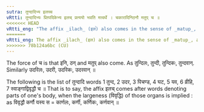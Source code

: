 ```yaml
---
sutra: तुन्दादिभ्य इलच्च
vRtti: तुन्दादिभ्यः प्र्तिपदिकेभ्य इलच् प्रत्ययो भवति मत्वर्थे । चकारादिनिठनौ मतुप् च ॥
<<<<<<< HEAD
vRtti_eng: "The affix _ilach_ (इल꣡) also comes in the sense of _matup_, after the nominal-stems _tunda_ &c."
=======
vRtti_eng: The affix _ilach_ (इल) also comes in the sense of _matup_, after the nominal-stems _tunda_ &c.
>>>>>>> 78b124a6bc (CU)
---
```

The force of च is that इनि, ठन् and मतुप् also come. As तुन्दिलः, तुन्दी, तुन्दिकः, तुन्दवान्. Similarly उदरिलः, उदरी, उदरिकः, उदरवान् ॥

The following is the list of तुन्दादि words 1 तुन्द, 2 उदर, 3 पिचण्ड, 4 घट, 5 यव, 6 व्रीहि, 7 स्वाङ्गाद्विवृद्धौ च ॥ That is to say, the affix इलच् comes after words denoting parts of one's body, when the largeness (विवृद्धि) of those organs is implied : as विवृद्धौ कर्णौ यस्य स = कार्णलः, कर्णी, कर्णिकः, कर्णवान् ॥
